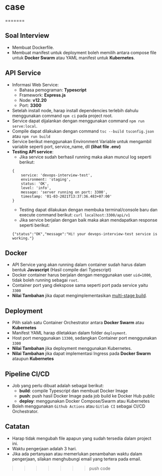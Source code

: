 
# case
=======
## Soal Interview
- Membuat Dockerfile.
- Membuat manifest untuk deployment boleh memilih antara compose file untuk **Docker Swarm** atau YAML manifest untuk **Kubernetes**.

## API Service
- Informasi Web Service:
    - Bahasa pemograman: **Typescript**
    - Framework: **Express.js**
    - Node: **v12.20**
    - Port: **3300**
- Setelah install node, harap install dependencies terlebih dahulu menggunakan command `npm ci` pada project root.
- Service dapat dijalankan dengan menggunakan command `npm run serve:local`.
- Compile dapat dilakukan dengan command `tsc --build tsconfig.json` atau `npm run build`
- Service berikut menggunakan Environment Variable untuk mengambil variable seperti port, service_name, dll **(lihat file .env)**
- **Testing API service**:
    - Jika service sudah berhasil running maka akan muncul log seperti berikut:
    ```
    {
        service: 'devops-interview-test',
        environment: 'staging',
        status: 'OK',
        level: 'info',
        message: 'server running on port: 3300',
        timestamp: '01-03-2021T13:37:36.483+07:00'
    }
    ```
    - Testing dapat dilakukan dengan membuka terminal/console baru dan execute command berikut: `curl localhost:3300/api/v1`
    - Jika service berjalan dengan baik maka akan mendapatkan response seperti berikut:
    ```
    {"status":"OK","message":"Hi! your devops-interview-test service is working."}
    ```

## Docker
- API Service yang akan running dalam container sudah harus dalam bentuk **Javascript** (Hasil compile dari Typescript)
- Docker container harus berjalan dengan menggunakan user `uid=1000`, tidak boleh running sebagai `root`.
- Container port yang diekspose sama seperti port pada service yaitu `3300`
- **Nilai Tambahan** jika dapat mengimplementasikan [multi-stage build](https://docs.docker.com/develop/develop-images/multistage-build/).

## Deployment
- Pilih salah satu Container Orchestrator antara **Docker Swarm** atau **Kubernetes**
- Manifest YAML harap diletakkan dalam folder `deployment`.
- Host port menggunakan `13300`, sedangkan Container port menggunakan `3300` 
- **Nilai Tambahan** jika deployment menggunakan Kubernetes.
- **Nilai Tambahan** jika dapat implementasi Ingress pada **Docker Swarm** ataupun **Kubernetes**

## Pipeline CI/CD
- Job yang perlu dibuat adalah sebagai berikut:
    - **build**: compile Typescript dan membuat Docker Image
    - **push**: push hasil Docker Image pada job build ke Docker Hub public
    - **deploy**: menggunakan Docker Compose/Swarm atau Kubernetes
- Boleh menggunakan `Github Actions` atau `Gitlab CI` sebagai CI/CD Orchestrator.

## Catatan
- Harap tidak mengubah file apapun yang sudah tersedia dalam project ini.
- Waktu pengerjaan adalah 3 hari.
- Jika ada pertanyaan atau memerlukan penambahan waktu dalam pengerjaan, silakan menghubungi email yang tertera pada email.
>>>>>>> push code
